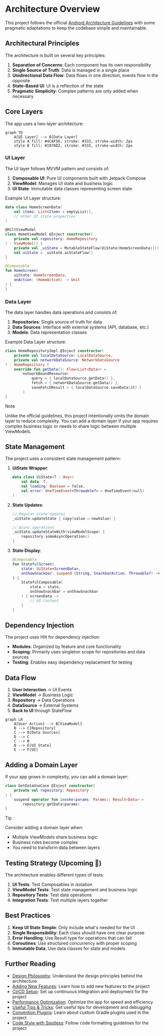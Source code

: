 # Architecture Overview

This project follows the
official [Android Architecture Guidelines](https://developer.android.com/topic/architecture) with
some pragmatic adaptations to keep the codebase simple and maintainable.

## Architectural Principles

The architecture is built on several key principles:

1. **Separation of Concerns**: Each component has its own responsibility
2. **Single Source of Truth**: Data is managed in a single place
3. **Unidirectional Data Flow**: Data flows in one direction, events flow in the opposite
4. **State-Based UI**: UI is a reflection of the state
5. **Pragmatic Simplicity**: Complex patterns are only added when necessary

## Core Layers

The app uses a two-layer architecture:

```mermaid
graph TD
    A[UI Layer] --> B[Data Layer]
    style A fill: #4CAF50, stroke: #333, stroke-width: 2px
    style B fill: #1976D2, stroke: #333, stroke-width: 2px
```

### UI Layer

The UI layer follows MVVM pattern and consists of:

1. **Composable UI**: Pure UI components built with Jetpack Compose
2. **ViewModel**: Manages UI state and business logic
3. **UI State**: Immutable data classes representing screen state

Example UI Layer structure:

```kotlin
data class HomeScreenData(
    val items: List<Item> = emptyList(),
    // other UI state properties
)

@HiltViewModel
class HomeViewModel @Inject constructor(
    private val repository: HomeRepository
) : ViewModel() {
    private val _uiState = MutableStateFlow(UiState(HomeScreenData()))
    val uiState = _uiState.asStateFlow()
}

@Composable
fun HomeScreen(
    uiState: HomeScreenData,
    onAction: (HomeAction) -> Unit
) {
}
```

### Data Layer

The data layer handles data operations and consists of:

1. **Repositories**: Single source of truth for data
2. **Data Sources**: Interface with external systems (API, database, etc.)
3. **Models**: Data representation classes

Example Data Layer structure:

```kotlin
class HomeRepositoryImpl @Inject constructor(
    private val localDataSource: LocalDataSource,
    private val networkDataSource: NetworkDataSource
) : HomeRepository {
    override fun getData(): Flow<List<Data>> =
        networkBoundResource(
            query = { localDataSource.getData() },
            fetch = { networkDataSource.getData() },
            saveFetchResult = { localDataSource.saveData(it) }
        )
}
```

> [!NOTE]
> Unlike the official guidelines, this project intentionally omits the domain layer to reduce
> complexity. You can add a domain layer if your app requires complex business logic or needs to
> share
> logic between multiple ViewModels.

## State Management

The project uses a consistent state management pattern:

1. **UiState Wrapper**:

    ```kotlin
    data class UiState<T : Any>(
        val data: T,
        val loading: Boolean = false,
        val error: OneTimeEvent<Throwable?> = OneTimeEvent(null)
    )
    ```

2. **State Updates**:

    ```kotlin
    // Regular state updates
    _uiState.updateState { copy(value = newValue) }
    
    // Async operations
    _uiState.updateStateWith(viewModelScope) {
        repository.someAsyncOperation()
    }
    ```

3. **State Display**:

    ```kotlin
	@Composable
    fun StatefulScreen(
        state: UiState<ScreenData>,
        onShowSnackbar: suspend (String, SnackbarAction, Throwable?) -> Boolean
    ) {
        StatefulComposable(
            state = state,
            onShowSnackbar = onShowSnackbar
        ) { screenData ->
            // UI Content
        }
    }
    ```

## Dependency Injection

The project uses Hilt for dependency injection:

- **Modules**: Organized by feature and core functionality
- **Scoping**: Primarily uses singleton scope for repositories and data sources
- **Testing**: Enables easy dependency replacement for testing

## Data Flow

1. **User Interaction** → UI Events
2. **ViewModel** → Business Logic
3. **Repository** → Data Operations
4. **DataSource** → External Systems
5. **Back to UI** through StateFlow

```mermaid
graph LR
    A[User Action] --> B[ViewModel]
    B --> C[Repository]
    C --> D[Data Sources]
    D --> C
    C --> B
    B --> E[UI State]
    E --> F[UI]
```

## Adding a Domain Layer

If your app grows in complexity, you can add a domain layer:

```kotlin
class GetDataUseCase @Inject constructor(
    private val repository: Repository
) {
    suspend operator fun invoke(params: Params): Result<Data> =
        repository.getData(params)
}
```

> [!TIP]
> Consider adding a domain layer when:
> - Multiple ViewModels share business logic
> - Business rules become complex
> - You need to transform data between layers

## Testing Strategy (Upcoming 🚧)

The architecture enables different types of tests:

1. **UI Tests**: Test Composables in isolation
2. **ViewModel Tests**: Test state management and business logic
3. **Repository Tests**: Test data operations
4. **Integration Tests**: Test multiple layers together

## Best Practices

1. **Keep UI State Simple**: Only include what's needed for the UI
2. **Single Responsibility**: Each class should have one clear purpose
3. **Error Handling**: Use Result type for operations that can fail
4. **Coroutines**: Use structured concurrency with proper scoping
5. **Immutable Data**: Use data classes for state and models

## Further Reading
- [Design Philosophy](philosophy.md): Understand the design principles behind the architecture
- [Adding New Features](guide.md): Learn how to add new features to the project
- [CI/CD Setup](github.md): Set up continuous integration and deployment for the project
- [Performance Optimization](performance.md): Optimize the app for speed and efficiency
- [Useful Tips & Tricks](tips.md): Get useful tips for development and debugging
- [Convention Plugins](plugins.md): Learn about custom Gradle plugins used in the project
- [Code Style with Spotless](spotless.md): Follow code formatting guidelines for the project
